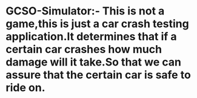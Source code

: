 # GCSO-Simulator:- This is not a game,this is just a car crash testing application.It determines that if a certain car crashes how much damage will it take.So that we can assure that the certain car is safe to ride on.
